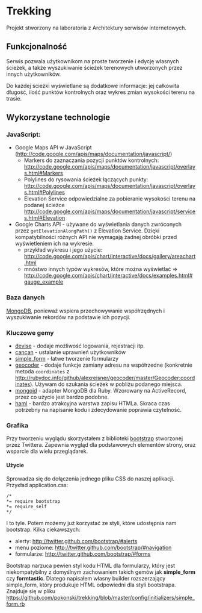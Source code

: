 # Trekking

Projekt stworzony na laboratoria z Architektury serwisów internetowych.

## Funkcjonalność

Serwis pozwala użytkownikom na proste tworzenie i edycję własnych ścieżek, a także wyszukiwanie ścieżek terenowych utworzonych przez innych użytkowników.

Do każdej ścieżki wyświetlane są dodatkowe informacje: jej całkowita długość, ilość punktów kontrolnych oraz wykres zmian wysokości terenu na trasie.

## Wykorzystane technologie

### JavaScript:

* Google Maps API w JavaScript (http://code.google.com/apis/maps/documentation/javascript/)
  * Markers do zaznaczania pozycji punktów kontrolnych:
    http://code.google.com/apis/maps/documentation/javascript/overlays.html#Markers
  * Polylines do rysowania ścieżek łączących punkty:  
    http://code.google.com/apis/maps/documentation/javascript/overlays.html#Polylines
  * Elevation Service odpowiedzialne za pobieranie wysokości terenu na podanej ścieżce
    http://code.google.com/apis/maps/documentation/javascript/services.html#Elevation
* Google Charts API - używane do wyświetlania danych zwróconych przez `getElevationAlongPath()` z Elevation Service. Dzięki kompatybilności różnych API nie wymagają żadnej obróbki przed wyświetleniem ich na wykresie.
  * przykład wykresu i jego użycie: http://code.google.com/apis/chart/interactive/docs/gallery/areachart.html
  * mnóstwo innych typów wykresów, które można wyświetlać => http://code.google.com/apis/chart/interactive/docs/examples.html#gauge_example

### Baza danych

[MongoDB](http://www.mongodb.org/), ponieważ wspiera przechowywanie współrzędnych i wyszukiwanie rekordów na podstawie ich pozycji.

### Kluczowe gemy

* [devise](https://github.com/plataformatec/devise) - dodaje możliwość logowania, rejestracji itp.
* [cancan](https://github.com/ryanb/cancan) - ustalanie uprawnień użytkowników
* [simple_form](https://github.com/plataformatec/simple_form) - łatwe tworzenie formularzy
* [geocoder](http://www.rubygeocoder.com/) - dodaje funkcje zamiany adresu na współrzedne (konkretnie metoda `coordinates` z http://rubydoc.info/github/alexreisner/geocoder/master/Geocoder:coordinates). Używam do szukania ścieżek w pobliżu podanego miejsca.
* [mongoid](http://mongoid.org) - adapter MongoDB dla Ruby. Wzorowany na ActiveRecord, przez co użycie jest bardzo podobne.                                        
* [haml](http://haml-lang.com/tutorial.html) - bardzo atrakcyjna warstwa zapisu HTMLa. Skraca czas potrzebny na napisanie kodu i zdecydowanie poprawia czytelność.                          
                                          
### Grafika

Przy tworzeniu wyglądu skorzystałem z biblioteki [bootstrap](http://twitter.github.com/bootstrap/) stworzonej przez Twittera. Zapewnia wygląd dla podstawowych elementów strony, oraz wsparcie dla wielu przeglądarek.    

#### Użycie

Sprowadza się do dołączenia jednego pliku CSS do naszej aplikacji. Przyĸład application.css:

    /*
    *= require bootstrap
    *= require_self
    */
    
I to tyle. Potem możemy już korzystać ze styli, które udostępnia nam bootstrap. Kilka ciekawszych:

* alerty: http://twitter.github.com/bootstrap/#alerts
* menu poziome: http://twitter.github.com/bootstrap/#navigation
* formularze: http://twitter.github.com/bootstrap/#forms

Bootstrap narzuca pewien styl kodu HTML dla formularzy, który jest niekompatybilny z domyślnym zachowaniem takich gemów jak __simple_form__ czy __formtastic__. 
Dlatego napisałem własny builder rozszerzający simple_form, który produkuje HTML odpowiedni dla styli bootstrapa. Znajduje się w pliku https://github.com/pokonski/trekking/blob/master/config/initializers/simple_form.rb
   
